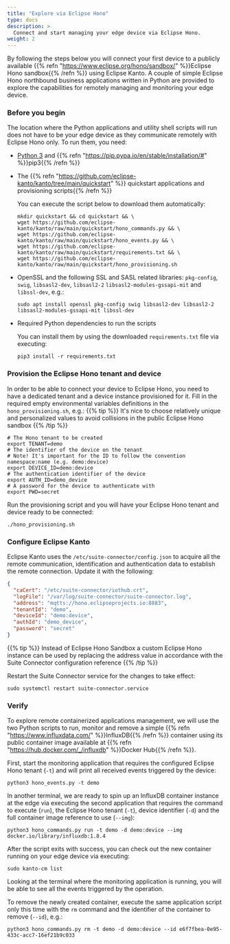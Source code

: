 ```yaml
---
title: "Explore via Eclipse Hono"
type: docs
description: >
  Connect and start managing your edge device via Eclipse Hono.
weight: 2
---
```


By following the steps below you will connect your first device to a publicly
available {{% refn "https://www.eclipse.org/hono/sandbox/" %}}Eclipse Hono sandbox{{% /refn %}} using Eclipse Kanto.
A couple of simple Eclipse Hono northbound business applications written in Python are provided to explore the capabilities for
remotely managing and monitoring your edge device.

### Before you begin

The location where the Python applications and utility shell scripts will run does not have to be your edge device as
they communicate remotely with Eclipse Hono only. To run them, you need:

* <a href="https://wiki.python.org/moin/BeginnersGuide/Download" target="_blank">Python 3</a>
  and {{% refn "https://pip.pypa.io/en/stable/installation/#" %}}pip3{{% /refn %}}
* The {{% refn "https://github.com/eclipse-kanto/kanto/tree/main/quickstart" %}} quickstart applications and
  provisioning scripts{{% /refn %}}

  You can execute the script below to download them automatically:
  ```shell
  mkdir quickstart && cd quickstart && \
  wget https://github.com/eclipse-kanto/kanto/raw/main/quickstart/hono_commands.py && \
  wget https://github.com/eclipse-kanto/kanto/raw/main/quickstart/hono_events.py && \
  wget https://github.com/eclipse-kanto/kanto/raw/main/quickstart/requirements.txt && \
  wget https://github.com/eclipse-kanto/kanto/raw/main/quickstart/hono_provisioning.sh
  ```

* OpenSSL and the following SSL and SASL related libraries: `pkg-config`, `swig`, `libsasl2-dev`, `libsasl2-2` `libsasl2-modules-gssapi-mit` and `libssl-dev`, e.g.:

  ```shell
  sudo apt install openssl pkg-config swig libsasl2-dev libsasl2-2 libsasl2-modules-gssapi-mit libssl-dev
  ```

* Required Python dependencies to run the scripts

  You can install them by using the downloaded `requirements.txt` file via executing:
  ```shell
  pip3 install -r requirements.txt
  ```

### Provision the Eclipse Hono tenant and device

In order to be able to connect your device to Eclipse Hono, you need to have a dedicated tenant and a device instance
provisioned for it. Fill in the required empty environmental variables definitions in the `hono_provisioning.sh`, e.g.:
{{% tip %}}
It's nice to choose relatively unique and personalized values to avoid collisions in the public Eclipse Hono sandbox
{{% /tip %}}

```shell
# The Hono tenant to be created
export TENANT=demo
# The identifier of the device on the tenant
# Note! It's important for the ID to follow the convention namespace:name (e.g. demo:device)
export DEVICE_ID=demo:device
# The authentication identifier of the device
export AUTH_ID=demo_device
# A password for the device to authenticate with
export PWD=secret
```

Run the provisioning script and you will have your Eclipse Hono tenant and device ready to be connected:

```shell
./hono_provisioning.sh
```

### Configure Eclipse Kanto

Eclipse Kanto uses the `/etc/suite-connector/config.json` to acquire all the remote communication, identification and
authentication data to establish the remote connection. Update it with the following:


```json
{
  "caCert": "/etc/suite-connector/iothub.crt",
  "logFile": "/var/log/suite-connector/suite-connector.log",
  "address": "mqtts://hono.eclipseprojects.io:8883",
  "tenantId": "demo",
  "deviceId": "demo:device",
  "authId": "demo_device",
  "password": "secret"
}
```
{{% tip %}}
Instead of Eclipse Hono Sandbox a custom Eclipse Hono instance can be used by replacing the address value in accordance
with the Suite Connector configuration reference
{{% /tip %}}

Restart the Suite Connector service for the changes to take effect:

```shell
sudo systemctl restart suite-connector.service
```

### Verify

To explore remote containerized applications management, we
will use the two Python scripts to run, monitor and remove a simple {{% refn "https://www.influxdata.com/" %}}InfluxDB{{% /refn %}} container 
using its public container image available at {{% refn "https://hub.docker.com/_/influxdb" %}}Docker Hub{{% /refn %}}.

First, start the monitoring application that requires the configured Eclipse Hono tenant (`-t`) and will print all
received events triggered by the device:

```shell
python3 hono_events.py -t demo
```

In another terminal, we are ready to spin up an InfluxDB container instance at the edge via executing the second application
that requires the command to execute (`run`), the Eclipse Hono tenant (`-t`), device identifier (`-d`) and 
the full container image reference to use (`--img`):

```shell
python3 hono_commands.py run -t demo -d demo:device --img docker.io/library/influxdb:1.8.4
```

After the script exits with success, you can check out the new container running on your edge device via
executing:

```shell
sudo kanto-cm list
```

Looking at the terminal where the monitoring application is running, you will be able to see all the events triggered by
the operation. 

To remove the newly created container, execute the same application script
only this time with the `rm` command and the identifier of the container to remove (`--id`), e.g.:

```shell
python3 hono_commands.py rm -t demo -d demo:device --id e6f7fbea-0e95-433c-acc7-16ef21b9c033
```
